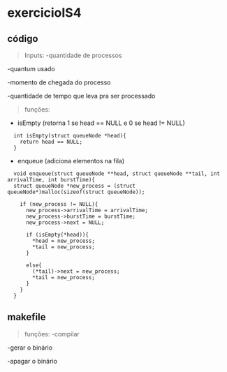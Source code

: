 # exercicioIS4

## código

> Inputs: 
-quantidade de processos

-quantum usado

-momento de chegada do processo

-quantidade de tempo que leva pra ser processado

> funções:
- isEmpty (retorna 1 se head == NULL e 0 se head != NULL)
```
  int isEmpty(struct queueNode *head){
    return head == NULL;
  }
```
  
- enqueue (adiciona elementos na fila)
```
  void enqueue(struct queueNode **head, struct queueNode **tail, int arrivalTime, int burstTime){
  struct queueNode *new_process = (struct queueNode*)malloc(sizeof(struct queueNode));

    if (new_process != NULL){
      new_process->arrivalTime = arrivalTime;
      new_process->burstTime = burstTime;
      new_process->next = NULL;

      if (isEmpty(*head)){
        *head = new_process;
        *tail = new_process;
      }

      else{
        (*tail)->next = new_process;
        *tail = new_process;
      }
    }
  }
```

## makefile

> funções:
-compilar

-gerar o binário

-apagar o binário
